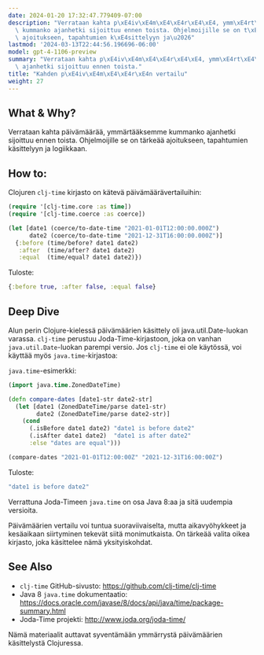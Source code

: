 ```yaml
---
date: 2024-01-20 17:32:47.779409-07:00
description: "Verrataan kahta p\xE4iv\xE4m\xE4\xE4r\xE4\xE4, ymm\xE4rt\xE4\xE4ksemme\
  \ kummanko ajanhetki sijoittuu ennen toista. Ohjelmoijille se on t\xE4rke\xE4\xE4\
  \ ajoitukseen, tapahtumien k\xE4sittelyyn ja\u2026"
lastmod: '2024-03-13T22:44:56.196696-06:00'
model: gpt-4-1106-preview
summary: "Verrataan kahta p\xE4iv\xE4m\xE4\xE4r\xE4\xE4, ymm\xE4rt\xE4\xE4ksemme kummanko\
  \ ajanhetki sijoittuu ennen toista."
title: "Kahden p\xE4iv\xE4m\xE4\xE4r\xE4n vertailu"
weight: 27
---
```


## What & Why?
Verrataan kahta päivämäärää, ymmärtääksemme kummanko ajanhetki sijoittuu ennen toista. Ohjelmoijille se on tärkeää ajoitukseen, tapahtumien käsittelyyn ja logiikkaan.

## How to:
Clojuren `clj-time` kirjasto on kätevä päivämäärävertailuihin: 

```Clojure
(require '[clj-time.core :as time])
(require '[clj-time.coerce :as coerce])

(let [date1 (coerce/to-date-time "2021-01-01T12:00:00.000Z")
      date2 (coerce/to-date-time "2021-12-31T16:00:00.000Z")]
  {:before (time/before? date1 date2)
   :after  (time/after? date1 date2)
   :equal  (time/equal? date1 date2)})
```
Tuloste:
```Clojure
{:before true, :after false, :equal false}
```

## Deep Dive
Alun perin Clojure-kielessä päivämäärien käsittely oli java.util.Date-luokan varassa. `clj-time` perustuu Joda-Time-kirjastoon, joka on vanhan `java.util.Date`-luokan parempi versio. Jos `clj-time` ei ole käytössä, voi käyttää myös `java.time`-kirjastoa:

`java.time`-esimerkki:

```Clojure
(import java.time.ZonedDateTime)

(defn compare-dates [date1-str date2-str]
  (let [date1 (ZonedDateTime/parse date1-str)
        date2 (ZonedDateTime/parse date2-str)]
    (cond
      (.isBefore date1 date2) "date1 is before date2"
      (.isAfter date1 date2)  "date1 is after date2"
      :else "dates are equal")))

(compare-dates "2021-01-01T12:00:00Z" "2021-12-31T16:00:00Z")
```
Tuloste:
```Clojure
"date1 is before date2"
```

Verrattuna Joda-Timeen `java.time` on osa Java 8:aa ja sitä uudempia versioita.

Päivämäärien vertailu voi tuntua suoraviivaiselta, mutta aikavyöhykkeet ja kesäaikaan siirtyminen tekevät siitä monimutkaista. On tärkeää valita oikea kirjasto, joka käsittelee nämä yksityiskohdat.

## See Also
- `clj-time` GitHub-sivusto: https://github.com/clj-time/clj-time
- Java 8 `java.time` dokumentaatio: https://docs.oracle.com/javase/8/docs/api/java/time/package-summary.html
- Joda-Time projekti: http://www.joda.org/joda-time/

Nämä materiaalit auttavat syventämään ymmärrystä päivämäärien käsittelystä Clojuressa.
